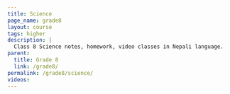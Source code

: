 ```yaml
---
title: Science
page_name: grade8
layout: course
tags: higher
description: |
  Class 8 Science notes, homework, video classes in Nepali language.
parent:
  title: Grade 8
  link: /grade8/
permalink: /grade8/science/
videos:
---
```

